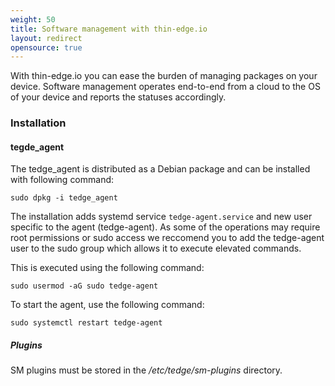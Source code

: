 ```yaml
---
weight: 50
title: Software management with thin-edge.io
layout: redirect
opensource: true
---
```


With thin-edge.io you can ease the burden of managing packages on your device. Software management operates end-to-end from a cloud to the OS of your device and reports the statuses accordingly.

### Installation

#### tegde_agent

The tedge_agent is distributed as a Debian package and can be installed with following command:

```shell
sudo dpkg -i tedge_agent
```

The installation adds systemd service `tedge-agent.service` and new user specific to the agent (tedge-agent). As some of the operations may require root permissions or sudo access we reccomend you to add the tedge-agent user to the sudo group which allows it to execute elevated commands.

This is executed using the following command:

```shell
sudo usermod -aG sudo tedge-agent
```

To start the agent, use the following command:

```shell
sudo systemctl restart tedge-agent
```

##### Plugins

SM plugins must be stored in the */etc/tedge/sm-plugins* directory.
